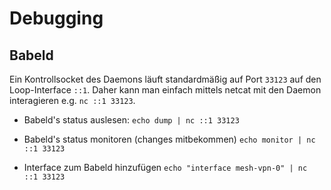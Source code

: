 # Debugging

## Babeld

Ein Kontrollsocket des Daemons läuft standardmäßig auf Port `33123` auf den Loop-Interface `::1`.
Daher kann man einfach mittels netcat mit den Daemon interagieren e.g. `nc ::1 33123`.

- Babeld's status auslesen:
  `echo dump | nc ::1 33123`

- Babeld's status monitoren (changes mitbekommen)
`echo monitor | nc ::1 33123`

- Interface zum Babeld hinzufügen
`echo "interface mesh-vpn-0" | nc ::1 33123`
